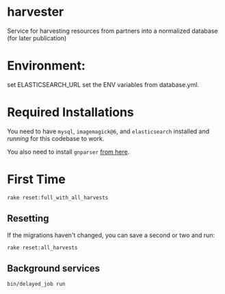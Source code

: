 # harvester
Service for harvesting resources from partners into a normalized database (for later publication)

# Environment:
set ELASTICSEARCH_URL
set the ENV variables from database.yml.

# Required Installations

You need to have `mysql`, `imagemagick@6`, and `elasticsearch` installed and *running* for this codebase to work.

You also need to install `gnparser` [from here](https://github.com/GlobalNamesArchitecture/gnparser).

# First Time

```
rake reset:full_with_all_harvests
```

## Resetting

If the migrations haven't changed, you can save a second or two and run:

```
rake reset:all_harvests
```

## Background services

`bin/delayed_job run`
